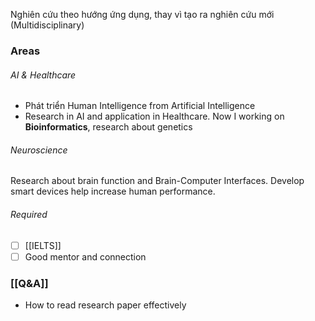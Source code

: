 Nghiên cứu theo hướng ứng dụng, thay vì tạo ra nghiên cứu mới (Multidisciplinary)
### Areas

###### AI & Healthcare 

- Phát triển Human Intelligence from Artificial Intelligence
- Research in AI and application in Healthcare. Now I working on **Bioinformatics**, research about genetics

###### Neuroscience

Research about brain function and Brain-Computer Interfaces. Develop smart devices help increase human performance.

###### Required

- [ ] [[IELTS]]
- [ ] Good mentor and connection 

### [[Q&A]]

- How to read research paper effectively